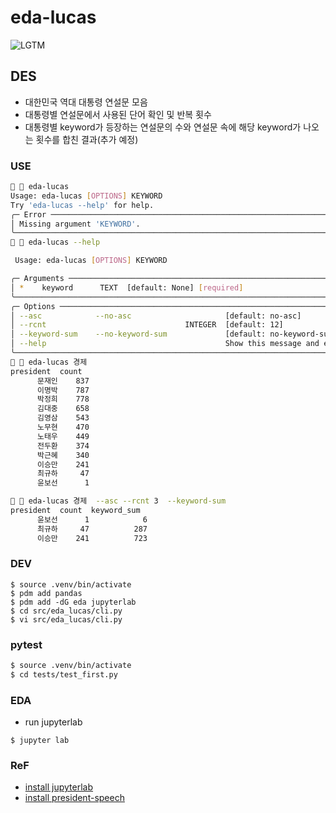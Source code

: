 # eda-lucas
![LGTM](https://media4.giphy.com/media/kbVzENVNlE60MQR1HY/giphy.gif?cid=47028fa8js3o7vs2eja2vjbghebfxxf88a23c5oxy5yyh3ux&ep=v1_gifs&rid=giphy.gif&ct=g)

## DES
 - 대한민국 역대 대통령 연설문 모음
 - 대통령별 연설문에서 사용된 단어 확인 및 반복 횟수
 - 대통령별 keyword가 등장하는 연설문의 수와 연설문 속에 해당 keyword가 나오는 횟수를 합친 결과(추가 예정) 

### USE
```bash
🦊  eda-lucas
Usage: eda-lucas [OPTIONS] KEYWORD
Try 'eda-lucas --help' for help.
╭─ Error ──────────────────────────────────────────────────────────────────────────────────────────────────────────────────────────────────────────────────────────────────────────────────╮
│ Missing argument 'KEYWORD'.                                                                                                                                                              │
╰──────────────────────────────────────────────────────────────────────────────────────────────────────────────────────────────────────────────────────────────────────────────────────────╯
🦊  eda-lucas --help

 Usage: eda-lucas [OPTIONS] KEYWORD

╭─ Arguments ──────────────────────────────────────────────────────────────────────────────────────────────────────────────────────────────────────────────────────────────────────────────╮
│ *    keyword      TEXT  [default: None] [required]                                                                                                                                       │
╰──────────────────────────────────────────────────────────────────────────────────────────────────────────────────────────────────────────────────────────────────────────────────────────╯
╭─ Options ────────────────────────────────────────────────────────────────────────────────────────────────────────────────────────────────────────────────────────────────────────────────╮
│ --asc            --no-asc                     [default: no-asc]                                                                                                                          │
│ --rcnt                               INTEGER  [default: 12]                                                                                                                              │
│ --keyword-sum    --no-keyword-sum             [default: no-keyword-sum]                                                                                                                  │
│ --help                                        Show this message and exit.                                                                                                                │
╰──────────────────────────────────────────────────────────────────────────────────────────────────────────────────────────────────────────────────────────────────────────────────────────╯
🦊  eda-lucas 경제
president  count
      문재인    837
      이명박    787
      박정희    778
      김대중    658
      김영삼    543
      노무현    470
      노태우    449
      전두환    374
      박근혜    340
      이승만    241
      최규하     47
      윤보선      1

🦊  eda-lucas 경제  --asc --rcnt 3  --keyword-sum
president  count  keyword_sum
      윤보선      1            6
      최규하     47          287
      이승만    241          723
```

### DEV
```bah
$ source .venv/bin/activate
$ pdm add pandas
$ pdm add -dG eda jupyterlab
$ cd src/eda_lucas/cli.py 
$ vi src/eda_lucas/cli.py 
```
### pytest

```bash
$ source .venv/bin/activate
$ cd tests/test_first.py
```

### EDA
- run jupyterlab 
```
$ jupyter lab
``` 

### ReF
- [install jupyterlab](https://jupyter.org/install)
- [install president-speech](https://pypi.org/project/president-speech/)
